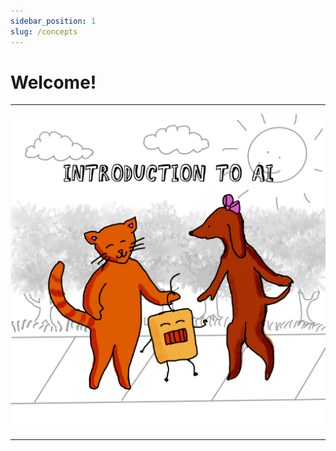 ```yaml
---
sidebar_position: 1
slug: /concepts
---
```


# Welcome!

---

![Introduction to AI](./img/0.png)

---